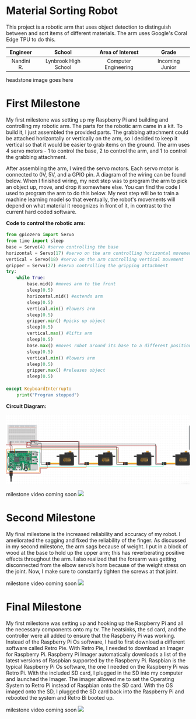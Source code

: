 ﻿# Material Sorting Robot
This project is a robotic arm that uses object detection to distinguish between and sort items of different materials. The arm uses Google's Coral Edge TPU to do this. 

| **Engineer** | **School** | **Area of Interest** | **Grade** |
|:--:|:--:|:--:|:--:|
| Nandini R. | Lynbrook High School | Computer Engineering | Incoming Junior

headstone image goes here
  
# First Milestone
<p>My first milestone was setting up my Raspberry Pi and building and controlling my robotic arm. The parts for the robotic arm came in a kit. To build it, I just assembled the provided parts. The grabbing attachment could be attached horizontally or vertically on the arm, so I decided to keep it vertical so that it would be easier to grab items on the ground. The  arm uses 4 servo motors - 1 to control the base, 2 to control the arm, and 1 to control the grabbing attachment.</p> <p>After assembling the arm, I wired the servo motors. Each servo motor is connected to 0V, 5V, and a GPIO pin. A diagram of the wiring can be found below. When I finished wiring, my next step was to program the arm to pick an object up, move, and drop it somewhere else. You can find the code I used to program the arm to do this below. My next step will be to train a machine learning model so that eventually, the robot's movements will depend on what material it recognizes in front of it, in contrast to the current hard coded software.</p> 


**Code to control the robotic arm:** 
```python
from gpiozero import Servo
from time import sleep
base = Servo(4) #servo controlling the base
horizontal = Servo(17) #servo on the arm controlling horizontal movement
vertical = Servo(18) #servo on the arm controlling vertical movement
gripper = Servo(27) #servo controlling the gripping attachment 
try:
    while True:
        base.mid() #moves arm to the front
        sleep(0.5)
        horizontal.mid() #extends arm 
        sleep(0.5)
        vertical.min() #lowers arm
        sleep(0.5)
        gripper.min() #picks up object
        sleep(0.5)
        vertical.max() #lifts arm
        sleep(0.5)
        base.max() #moves robot around its base to a different position
        sleep(0.5)
        vertical.min() #lowers arm
        sleep(0.5)
        gripper.max() #releases object 
        sleep(0.5)
        
except KeyboardInterrupt:
    print("Program stopped")
```

**Circuit Diagram:**

![image](circuit.png)



<!-- milestone video here-->
milestone video coming soon 
<img src = "https://mir-s3-cdn-cf.behance.net/project_modules/disp/35771931234507.564a1d2403b3a.gif">

# Second Milestone
My final milestone is the increased reliability and accuracy of my robot. I ameliorated the sagging and fixed the reliability of the finger. As discussed in my second milestone, the arm sags because of weight. I put in a block of wood at the base to hold up the upper arm; this has reverberating positive effects throughout the arm. I also realized that the forearm was getting disconnected from the elbow servo’s horn because of the weight stress on the joint. Now, I make sure to constantly tighten the screws at that joint.

<!-- milestone video here-->
milestone video coming soon 
<img src = "https://mir-s3-cdn-cf.behance.net/project_modules/disp/35771931234507.564a1d2403b3a.gif">
# Final Milestone
  

My first milestone was setting up and hooking up the Raspberry Pi and all the necessary components onto my tv. The heatsinks, the sd card, and the controller were all added to ensure that the Raspberry Pi was working. Instead of the Raspberry Pi Os software, I had to first download a different software called Retro Pie. With Retro Pie, I needed to download an Imager for Raspberry Pi. Raspberry Pi Imager automatically downloads a list of the latest versions of Raspbian supported by the Raspberry Pi. Raspbian is the typical Raspberry Pi Os software, the one I needed on the Raspberry Pi was Retro Pi. With the included SD card, I plugged in the SD into my computer and launched the Imager. The imager allowed me to set the Operating System to Retro Pi instead of Raspbian onto the SD card. With the OS imaged onto the SD, I plugged the SD card back into the Raspberry Pi and rebooted the system and Retro Bi booted up.

<!-- milestone video here-->
milestone video coming soon 
<img src = "https://mir-s3-cdn-cf.behance.net/project_modules/disp/35771931234507.564a1d2403b3a.gif">
